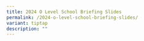 ```yaml
---
title: 2024 O Level School Briefing Slides
permalink: /2024-o-level-school-briefing-slides/
variant: tiptap
description: ""
---
```

